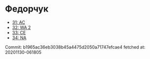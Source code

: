# Федорчук
- [31: AC](31.md)
- [32: WA 2](32.md)
- [33: CE](33.md)
- [34: NA](34.md)

Commit: b1965ac36eb3038b45a4475d2050a71747efcae4
 fetched at: 20201130-061805
